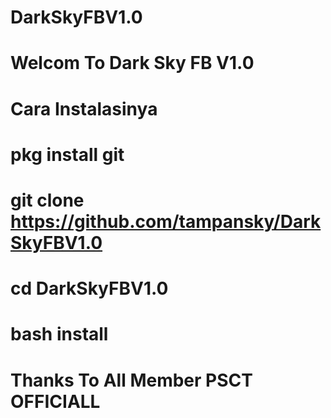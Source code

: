 # DarkSkyFBV1.0
# Welcom To Dark Sky FB V1.0
# Cara Instalasinya
# pkg install git
# git clone https://github.com/tampansky/DarkSkyFBV1.0
# cd DarkSkyFBV1.0
# bash install
# Thanks To All Member PSCT OFFICIALL
